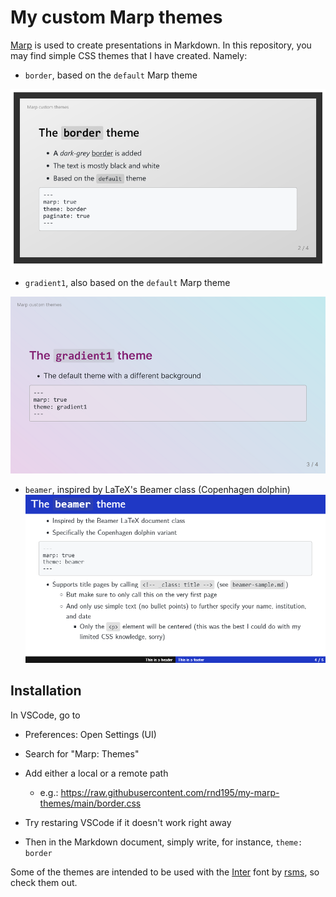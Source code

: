 # My custom Marp themes

[Marp](https://marp.app/) is used to create presentations in Markdown. In this repository, you may find simple CSS themes that I have created. Namely:

- `border`, based on the `default` Marp theme

![border sample](./samples/border.png)

- `gradient1`, also based on the `default` Marp theme

![gradient1 sample](./samples/gradient1.png)

- `beamer`, inspired by LaTeX's Beamer class (Copenhagen dolphin)
![beamer sample](./samples/beamer.png)



## Installation

In VSCode, go to

- Preferences: Open Settings (UI)
- Search for "Marp: Themes"
- Add either a local or a remote path
  - e.g.: https://raw.githubusercontent.com/rnd195/my-marp-themes/main/border.css
- Try restaring VSCode if it doesn't work right away

- Then in the Markdown document, simply write, for instance, `theme: border`



Some of the themes are intended to be used with the [Inter](https://github.com/rsms/inter) font by [rsms](https://github.com/rsms/), so check them out.
